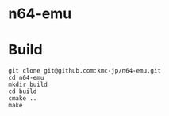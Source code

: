 # n64-emu

# Build
```
git clone git@github.com:kmc-jp/n64-emu.git
cd n64-emu
mkdir build
cd build
cmake ..
make
```
